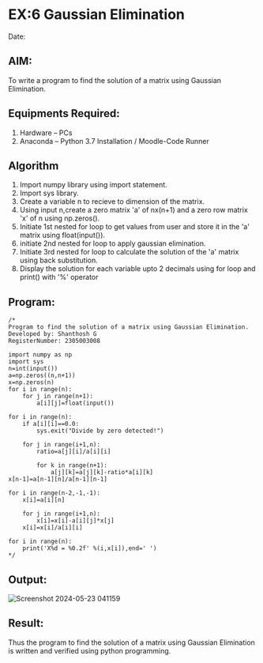 # EX:6 Gaussian Elimination
Date:
## AIM:
To write a program to find the solution of a matrix using Gaussian Elimination.

## Equipments Required:
1. Hardware – PCs
2. Anaconda – Python 3.7 Installation / Moodle-Code Runner

## Algorithm
1. Import numpy library using import statement.
2. Import sys library.
3. Create a variable n to recieve to dimension of the matrix.
4. Using input n,create a zero matrix 'a' of nx(n+1) and a zero row matrix 'x' of n using np.zeros().
5. Initiate 1st nested for loop to get values from user and store it in the 'a' matrix using float(input()).
6. initiate 2nd nested for loop to apply gaussian elimination.
7. Initiate 3rd nested for loop to calculate the solution of the 'a' matrix using back substitution.
8. Display the solution for each variable upto 2 decimals using for loop and print() with '%' operator  

## Program:
```
/*
Program to find the solution of a matrix using Gaussian Elimination.
Developed by: Shanthosh G
RegisterNumber: 2305003008

import numpy as np
import sys
n=int(input())
a=np.zeros((n,n+1))
x=np.zeros(n)
for i in range(n):
    for j in range(n+1):
        a[i][j]=float(input())
        
for i in range(n):
    if a[i][i]==0.0:
        sys.exit("Divide by zero detected!")
        
    for j in range(i+1,n):
        ratio=a[j][i]/a[i][i]
        
        for k in range(n+1):
            a[j][k]=a[j][k]-ratio*a[i][k]
x[n-1]=a[n-1][n]/a[n-1][n-1]

for i in range(n-2,-1,-1):
    x[i]=a[i][n]
    
    for j in range(i+1,n):
        x[i]=x[i]-a[i][j]*x[j]
    x[i]=x[i]/a[i][i]   
    
for i in range(n):
    print('X%d = %0.2f' %(i,x[i]),end=' ')
*/
```

## Output:
![Screenshot 2024-05-23 041159](https://github.com/shanthosh397/Gaussian/assets/153431200/ac5cc28c-1f61-4961-99f8-02a5c0de33bf)



## Result:
Thus the program to find the solution of a matrix using Gaussian Elimination is written and verified using python programming.

